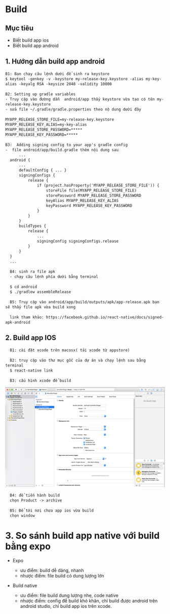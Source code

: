 # Build
## Mục tiêu 
  - Biết build app ios
  - Biết build app android
## 1. Hướng dẫn build app android
    B1: Bạn chạy câu lệnh dưới để sinh ra keystore
    $ keytool -genkey -v -keystore my-release-key.keystore -alias my-key-alias -keyalg RSA -keysize 2048 -validity 10000
    
    B2: Setting up gradle variables
    - Truy cập vào đường dẫn  android/app thấy keystore vừa tạo có tên my-release-key.keystore 
    - sửa file ~/.gradle/gradle.properties theo nộ dung dưới đây
    
    MYAPP_RELEASE_STORE_FILE=my-release-key.keystore
    MYAPP_RELEASE_KEY_ALIAS=my-key-alias
    MYAPP_RELEASE_STORE_PASSWORD=*****
    MYAPP_RELEASE_KEY_PASSWORD=*****
    
    B3:  Adding signing config to your app's gradle config
    -  file android/app/build.gradle thêm nội dung sau
          ...
      android {
          ...
          defaultConfig { ... }
          signingConfigs {
              release {
                  if (project.hasProperty('MYAPP_RELEASE_STORE_FILE')) {
                      storeFile file(MYAPP_RELEASE_STORE_FILE)
                      storePassword MYAPP_RELEASE_STORE_PASSWORD
                      keyAlias MYAPP_RELEASE_KEY_ALIAS
                      keyPassword MYAPP_RELEASE_KEY_PASSWORD
                  }
              }
          }
          buildTypes {
              release {
                  ...
                  signingConfig signingConfigs.release
              }
          }
      }
      ...
      
      B4: sinh ra file apk
      - chạy câu lệnh phía dưới bằng terminal
      
      $ cd android
      $ ./gradlew assembleRelease
      
      B5: Truy cập vào android/app/build/outputs/apk/app-release.apk bạn sẽ thấy file apk vừa build xong
      
      link tham khảo: https://facebook.github.io/react-native/docs/signed-apk-android
      
      
## 2. Build app IOS
      
      B1: cài đặt xcode trên macosx( tải xcode từ appstore)
      
      B2: truy cập vào thư mục gốc của dự án và chạy lệnh sau bằng terminal
      $ react-native link
      
      B3: cấu hình xcode để build 
      
![alt text](https://github.com/thanhcong051593/deploying/blob/master/19747941055_6ec9e7e2e5_b.jpg "setting")
      
      B4: để tiến hành build
      chọn Product -> archive
      
      B5: Để tới nơi chưa app ios vừa build 
      chọn window
     
# 3. So sánh build app native với build bằng expo
- Expo 
    - ưu điểm: build dễ dàng, nhanh
    - nhược điểm: file build có dung lượng lớn
    
- Build native
    - ưu điểm: file build dung lượng nhẹ, code native
    - nhược điểm: config để build khó khăn, chỉ build được android trên android studio, chỉ build app ios trên xcode.
    


      
      


